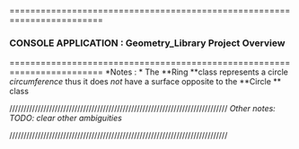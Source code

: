 ========================================================================
  ###  CONSOLE APPLICATION : Geometry_Library Project Overview
========================================================================
*Notes : * The **Ring **class represents a circle *circumference* thus it does *not* have a surface opposite to the **Circle ** class

/////////////////////////////////////////////////////////////////////////////
*Other notes: *TODO: clear other ambiguities**




/////////////////////////////////////////////////////////////////////////////
